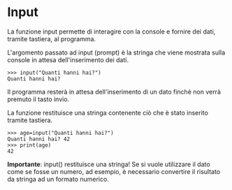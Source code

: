 # Input

La funzione input permette di interagire con la console e fornire dei dati, tramite tastiera, al programma.

L'argomento passato ad input (prompt) è la stringa che viene mostrata sulla console in attesa dell'inserimento dei dati.

    >>> input("Quanti hanni hai?")
    Quanti hanni hai?

Il programma resterà in attesa dell'inserimento di un dato finché non verrà premuto il tasto invio.

La funzione restituisce una stringa contenente ciò che è stato inserito tramite tastiera.

    >>> age=input("Quanti hanni hai?")
    Quanti hanni hai? 42
    >>> print(age)
    42


**Importante**: input() restituisce una stringa! 
Se si vuole utilizzare il dato come se fosse un numero, ad esempio, è necessario convertire il risultato da stringa ad un formato numerico.